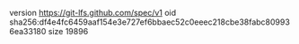 version https://git-lfs.github.com/spec/v1
oid sha256:df4e4fc6459aaf154e3e727ef6bbaec52c0eeec218cbe38fabc809936ea33180
size 19896

